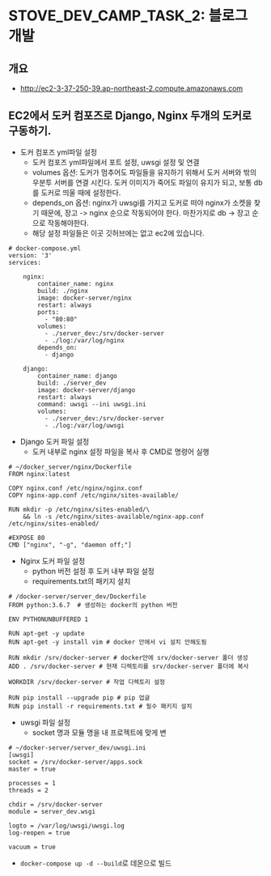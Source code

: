 # STOVE_DEV_CAMP_TASK_2: 블로그 개발
## 개요
* http://ec2-3-37-250-39.ap-northeast-2.compute.amazonaws.com

## EC2에서 도커 컴포즈로 Django, Nginx 두개의 도커로 구동하기.
* 도커 컴포즈 yml파일 설정
  * 도커 컴포즈 yml파일에서 포트 설정, uwsgi 설정 및 연결
  * volumes 옵션: 도커가 멈추어도 파일들을 유지하기 위해서 도커 서버와 밖의 우분투 서버를 연결 시킨다. 도커 이미지가 죽어도 파일이 유지가 되고, 보통 db를 도커로 띄울 때에 설정한다. 
  * depends_on 옵션: nginx가 uwsgi를 가지고 도커로 떠야 nginx가 소켓을 찾기 때문에, 장고 -> nginx 순으로 작동되어야 한다. 마찬가지로 db -> 장고 순으로 작동해야한다.
  * 해당 설정 파일들은 이곳 깃허브에는 없고 ec2에 있습니다.

```
# docker-compose.yml
version: '3'
services:

    nginx:
        container_name: nginx
        build: ./nginx
        image: docker-server/nginx
        restart: always
        ports:
          - "80:80"
        volumes:
          - ./server_dev:/srv/docker-server
          - ./log:/var/log/nginx
        depends_on:
          - django

    django:
        container_name: django
        build: ./server_dev
        image: docker-server/django
        restart: always
        command: uwsgi --ini uwsgi.ini
        volumes:
          - ./server_dev:/srv/docker-server
          - ./log:/var/log/uwsgi
```

* Django 도커 파일 설정
  * 도커 내부로 nginx 설정 파일을 복사 후 CMD로 명령어 실행
```
# ~/docker_server/nginx/Dockerfile
FROM nginx:latest

COPY nginx.conf /etc/nginx/nginx.conf
COPY nginx-app.conf /etc/nginx/sites-available/

RUN mkdir -p /etc/nginx/sites-enabled/\
    && ln -s /etc/nginx/sites-available/nginx-app.conf /etc/nginx/sites-enabled/

#EXPOSE 80
CMD ["nginx", "-g", "daemon off;"]
```

* Nginx 도커 파일 설정
  * python 버전 설정 후 도커 내부 파일 설정
  * requirements.txt의 패키지 설치
```
# /docker-server/server_dev/Dockerfile
FROM python:3.6.7  # 생성하는 docker의 python 버전

ENV PYTHONUNBUFFERED 1 

RUN apt-get -y update 
RUN apt-get -y install vim # docker 안에서 vi 설치 안해도됨

RUN mkdir /srv/docker-server # docker안에 srv/docker-server 폴더 생성
ADD . /srv/docker-server # 현재 디렉토리를 srv/docker-server 폴더에 복사

WORKDIR /srv/docker-server # 작업 디렉토리 설정

RUN pip install --upgrade pip # pip 업글
RUN pip install -r requirements.txt # 필수 패키지 설치
```

* uwsgi 파일 설정
  * socket 명과 모듈 명을 내 프로젝트에 맞게 변
```
# ~/docker-server/server_dev/uwsgi.ini
[uwsgi]
socket = /srv/docker-server/apps.sock
master = true

processes = 1
threads = 2

chdir = /srv/docker-server
module = server_dev.wsgi

logto = /var/log/uwsgi/uwsgi.log
log-reopen = true

vacuum = true
```

* `docker-compose up -d --build`로 데몬으로 빌드